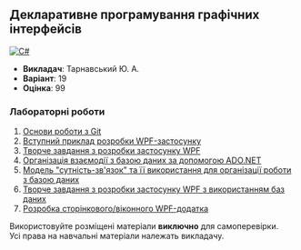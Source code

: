 ## Декларативне програмування графічних інтерфейсів

[![C#](https://img.shields.io/badge/c%23-purple?style=for-the-badge&logo=dotnet&logoColor=white)](#)

- **Викладач**: Тарнавський Ю. А.
- **Варіант**: 19
- **Оцінка**: 99

### Лабораторні роботи
  1. [Основи роботи з Git](./Lab1/)
  2. [Вступний приклад розробки WPF-застосунку](./Lab2/)
  3. [Творче завдання з розробки застосунку WPF](./Lab3/)
  4. [Організація взаємодії з базою даних за допомогою ADO.NET](./Lab4/)
  5. [Модель "сутність-зв'язок" та її використання для організації роботи з базою даних](./Lab5/)
  6. [Творче завдання з розробки застосунку WPF з використанням баз даних](./Lab6/)
  7. [Розробка сторінкового/віконного WPF-додатка](./Lab7/)

Використовуйте розміщені матеріали **виключно** для самоперевірки. <br>
Усі права на навчальні матеріали належать викладачу.
